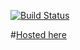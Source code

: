 [![Build Status](https://travis-ci.org/norahabsentia/norahAngular.svg?branch=master)](https://travis-ci.org/norahabsentia/norahAngular)

#[Hosted here](https://norahanimation.firebaseapp.com)